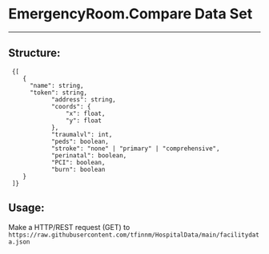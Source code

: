 # EmergencyRoom.Compare Data Set
---

## Structure:
```
 {[
    {
      "name": string,
      "token": string,
            "address": string,
            "coords": {
                "x": float,
                "y": float
            },
            "traumalvl": int,
            "peds": boolean,
            "stroke": "none" | "primary" | "comprehensive",
            "perinatal": boolean,
            "PCI": boolean,
            "burn": boolean
    }
 ]}
```

## Usage:
Make a HTTP/REST request (GET) to `https://raw.githubusercontent.com/tfinnm/HospitalData/main/facilitydata.json` 
